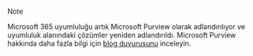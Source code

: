<!-- This file is maintained by the Compliance content team. Please connect Robert Mazzoli (robmazz) before making any changes.-->

>[!NOTE]
>Microsoft 365 uyumluluğu artık Microsoft Purview olarak adlandırılıyor ve uyumluluk alanındaki çözümler yeniden adlandırıldı. Microsoft Purview hakkında daha fazla bilgi için [blog duyurusunu](https://aka.ms/microsoftpurviewblog) inceleyin.